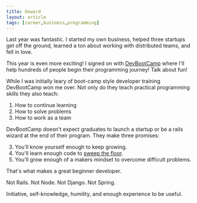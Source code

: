 ```yaml
---
title: Onward
layout: article
tags: [career,business,programming]
---
```


Last year was fantastic. I started my own business, helped three startups get
off the ground, learned a ton about working with distributed teams, and fell in
love.

This year is even more exciting! I signed on with
[DevBootCamp](http://devbootcamp) where I'll help hundreds of people begin their
programming journey! Talk about fun!

While I was initially leary of boot-camp style developer training DevBootCamp
won me over. Not only do they teach practical programming skills they also
teach:

<!--more-->

1. How to continue learning
2. How to solve problems
3. How to work as a team

DevBootCamp doesn't expect graduates to launch a startup or be a rails wizard at
the end of their program. They make three promises:

3. You'll know yourself enough to keep growing.
2. You'll learn enough code to [sweep the floor](http://my.safaribooksonline.com/book/career-development/9780596806842/accurate-self-assessment/sweep_the_floor).
1. You'll grow enough of a makers mindset to overcome difficult problems.

That's what makes a great beginner developer.

Not Rails. Not Node. Not Django. Not Spring.

Initiative, self-knowledge, humility, and enough experience to be useful.
